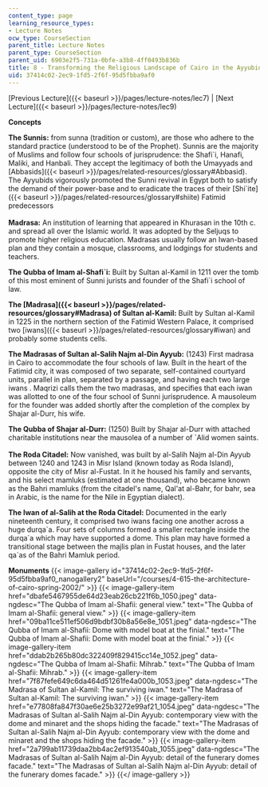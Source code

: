```yaml
---
content_type: page
learning_resource_types:
- Lecture Notes
ocw_type: CourseSection
parent_title: Lecture Notes
parent_type: CourseSection
parent_uid: 6903e2f5-731a-0bfe-a3b8-4ff0493b836b
title: 8 - Transforming the Religious Landscape of Cairo in the Ayyubid Period
uid: 37414c02-2ec9-1fd5-2f6f-95d5fbba9af0
---
```


[Previous Lecture]({{< baseurl >}}/pages/lecture-notes/lec7) | [Next Lecture]({{< baseurl >}}/pages/lecture-notes/lec9)

**Concepts**

**The Sunnis:** from sunna (tradition or custom), are those who adhere to the standard practice (understood to be of the Prophet). Sunnis are the majority of Muslims and follow four schools of jurisprudence: the Shafi&grave;i, Hanafi, Maliki, and Hanbali. They accept the legitimacy of both the Umayyads and [Abbasids]({{< baseurl >}}/pages/related-resources/glossary#Abbasid). The Ayyubids vigorously promoted the Sunni revival in Egypt both to satisfy the demand of their power-base and to eradicate the traces of their [Shi&grave;ite]({{< baseurl >}}/pages/related-resources/glossary#shiite) Fatimid predecessors  
       
**Madrasa:** An institution of learning that appeared in Khurasan in the 10th c. and spread all over the Islamic world. It was adopted by the Seljuqs to promote higher religious education. Madrasas usually follow an Iwan-based plan and they contain a mosque, classrooms, and lodgings for students and teachers.

**The Qubba of Imam al-Shafi&grave;i:** Built by Sultan al-Kamil in 1211 over the tomb of this most eminent of Sunni jurists and founder of the Shafi&grave;i school of law.

**The [Madrasa]({{< baseurl >}}/pages/related-resources/glossary#Madrasa) of Sultan al-Kamil:** Built by Sultan al-Kamil in 1225 in the northern section of the Fatimid Western Palace, it comprised two [iwans]({{< baseurl >}}/pages/related-resources/glossary#iwan) and probably some students cells.

**The Madrasas of Sultan al-Salih Najm al-Din Ayyub:** (1243) First madrasa in Cairo to accommodate the four schools of law. Built in the heart of the Fatimid city, it was composed of two separate, self-contained courtyard units, parallel in plan, separated by a passage, and having each two large iwans . Maqrizi calls them the two madrasas, and specifies that each iwan was allotted to one of the four school of Sunni jurisprudence. A mausoleum for the founder was added shortly after the completion of the complex by Shajar al-Durr, his wife.

**The Qubba of Shajar al-Durr:** (1250) Built by Shajar al-Durr with attached charitable institutions near the mausolea of a number of &grave;Alid women saints.  
       
**The Roda Citadel:** Now vanished, was built by al-Salih Najm al-Din Ayyub between 1240 and 1243 in Misr Island (known today as Roda Island), opposite the city of Misr al-Fustat. In it he housed his family and servants, and his select mamluks (estimated at one thousand), who became known as the Bahri mamluks (from the citadel's name, Qal'at al-Bahr, for bahr, sea in Arabic, is the name for the Nile in Egyptian dialect).

**The Iwan of al-Salih at the Roda Citadel:** Documented in the early nineteenth century, it comprised two iwans facing one another across a huge durqa&grave;a. Four sets of columns formed a smaller rectangle inside the durqa&grave;a which may have supported a dome. This plan may have formed a transitional stage between the majlis plan in Fustat houses, and the later qa&grave;as of the Bahri Mamluk period.

**Monuments**
{{< image-gallery id="37414c02-2ec9-1fd5-2f6f-95d5fbba9af0_nanogallery2" baseUrl="/courses/4-615-the-architecture-of-cairo-spring-2002/" >}}
{{< image-gallery-item href="dbafe5467955de64d23eab26cb221f6b_1050.jpeg" data-ngdesc="The Qubba of Imam al-Shafii: general view." text="The Qubba of Imam al-Shafii: general view." >}}
{{< image-gallery-item href="09ba11ce511ef506d9bdbf30b8a56e8e_1051.jpeg" data-ngdesc="The Qubba of Imam al-Shafii: Dome with model boat at the finial." text="The Qubba of Imam al-Shafii: Dome with model boat at the finial." >}}
{{< image-gallery-item href="ddab2b265b80dc322409f829415cc14e_1052.jpeg" data-ngdesc="The Qubba of Imam al-Shafii: Mihrab." text="The Qubba of Imam al-Shafii: Mihrab." >}}
{{< image-gallery-item href="7f87fefe649c6da464d51261fe4a000b_1053.jpeg" data-ngdesc="The Madrasa of Sultan al-Kamil: The surviving iwan." text="The Madrasa of Sultan al-Kamil: The surviving iwan." >}}
{{< image-gallery-item href="e77808fa847f30ae6e25b3272e99af21_1054.jpeg" data-ngdesc="The Madrasas of Sultan al-Salih Najm al-Din Ayyub: contemporary view with the dome and minaret and the shops hiding the facade." text="The Madrasas of Sultan al-Salih Najm al-Din Ayyub: contemporary view with the dome and minaret and the shops hiding the facade." >}}
{{< image-gallery-item href="2a799ab11739daa2bb4ac2ef913540ab_1055.jpeg" data-ngdesc="The Madrasas of Sultan al-Salih Najm al-Din Ayyub: detail of the funerary domes facade." text="The Madrasas of Sultan al-Salih Najm al-Din Ayyub: detail of the funerary domes facade." >}}
{{</ image-gallery >}}